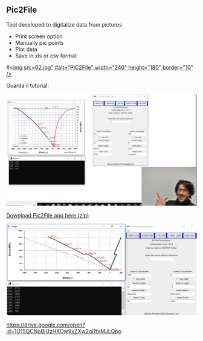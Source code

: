 ## Pic2File

Tool developed to digitalize data from pictures

- Print screen option 
- Manually pic points
- Plot data 
- Save in xls or csv format


#<a href="http://www.youtube.com/watch?feature=player_embedded&v=CV6IiVJq0W8
#" target="_blank"><img src=02.jpg" 
#alt="PIC2FIle" width="240" height="180" border="10" /></a>

Guarda il tutorial:

[![Watch Pic2File Tutorial](https://github.com/fabrizioperuzzo/NewPic2File/blob/master/02.jpg)](https://www.youtube.com/watch?v=CV6IiVJq0W8)


[Download Pic2File app here (zip)](https://drive.google.com/open?id=1U15QCNoBjUzHXOw9xZXw2qi1tvMJLQpo)

![Image](01.gif)


https://drive.google.com/open?id=1U15QCNoBjUzHXOw9xZXw2qi1tvMJLQpo